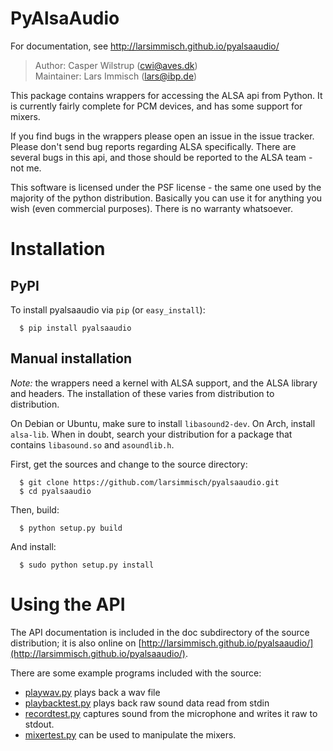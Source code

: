 # PyAlsaAudio

For documentation, see http://larsimmisch.github.io/pyalsaaudio/

> Author: Casper Wilstrup (cwi@aves.dk)  
> Maintainer: Lars Immisch (lars@ibp.de)

This package contains wrappers for accessing the ALSA api from Python. It
is currently fairly complete for PCM devices, and has some support for mixers.

If you find bugs in the wrappers please open an issue in the issue tracker.
Please don't send bug reports regarding ALSA specifically. There are several
bugs in this api, and those should be reported to the ALSA team - not
me.

This software is licensed under the PSF license - the same one used
by the majority of the python distribution. Basically you can use it
for anything you wish (even commercial purposes). There is no warranty
whatsoever.


# Installation

## PyPI

To install pyalsaaudio via `pip` (or `easy_install`):

```
  $ pip install pyalsaaudio
```

## Manual installation

*Note:* the wrappers need a kernel with ALSA support, and the
ALSA library and headers. The installation of these varies from distribution
to distribution.

On Debian or Ubuntu, make sure to install `libasound2-dev`. On Arch,
install `alsa-lib`. When in doubt, search your distribution for a
package that contains `libasound.so` and `asoundlib.h`.

First, get the sources and change to the source directory:
```
  $ git clone https://github.com/larsimmisch/pyalsaaudio.git
  $ cd pyalsaaudio
```
  
Then, build:
```
  $ python setup.py build
```
  
And install:
```
  $ sudo python setup.py install
```

# Using the API
The API documentation is included in the doc subdirectory of the source
distribution; it is also online on [http://larsimmisch.github.io/pyalsaaudio/](http://larsimmisch.github.io/pyalsaaudio/).

There are some example programs included with the source:

* [playwav.py](https://github.com/larsimmisch/pyalsaaudio/blob/master/playwav.py) plays back a wav file
* [playbacktest.py](https://github.com/larsimmisch/pyalsaaudio/blob/master/playbacktest.py) plays back raw sound data read from stdin
* [recordtest.py](https://github.com/larsimmisch/pyalsaaudio/blob/master/recordtest.py) captures sound from the microphone and writes
it raw to stdout.
* [mixertest.py](https://github.com/larsimmisch/pyalsaaudio/blob/master/mixertest.py) can be used to manipulate the mixers.

